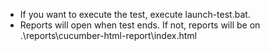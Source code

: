 - If you want to execute the test, execute launch-test.bat.
- Reports will open when test ends. If not, reports will be on .\reports\cucumber-html-report\index.html
